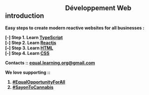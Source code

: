 
<h2><b> &nbsp; &nbsp; &nbsp; &nbsp; &nbsp; &nbsp; &nbsp; &nbsp; &nbsp; &nbsp; &nbsp; &nbsp; &nbsp; &nbsp; &nbsp; &nbsp; &nbsp; &nbsp; &nbsp; &nbsp;Développement Web introduction  <b></h2>


Easy steps to create modern reactive websites for all businesses :

[-] Step 1. Learn **[TypeScript](https://learn.microsoft.com/en-us/training/paths/build-javascript-applications-typescript/)**  
[-] Step 2. Learn **[Reactjs](https://react.dev/learn)**  
[–] Step 3. Learn **[HTML](https://github.com/equal-learning/dev-web-premiers-pas/blob/main/frontend/1-html/README.md)**  
[-] Step 4. Learn **[CSS](https://github.com/equal-learning/dev-web-premiers-pas/blob/main/frontend/2-css/README.md)**  



Contacts :: <equal.learning.org@gmail.com>

We love supporting ::  
1. **[#EqualOpportunityForAll ](#no)**
2. **[#SayonToCannabis](#no)**